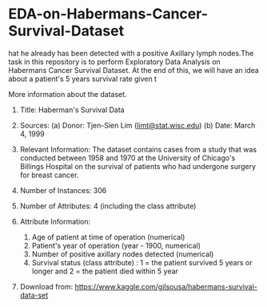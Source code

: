 # EDA-on-Habermans-Cancer-Survival-Dataset
hat he already has been detected with a positive Axillary lymph nodes.The task in this repository is to perform Exploratory Data Analysis on Habermans Cancer Survival Dataset. At the end of this, we will have an idea about a patient's 5 years survival rate given t

More information about the dataset.

1. Title: Haberman's Survival Data

2. Sources:
   (a) Donor:   Tjen-Sien Lim (limt@stat.wisc.edu)
   (b) Date:    March 4, 1999

3. Relevant Information:
   The dataset contains cases from a study that was conducted between
   1958 and 1970 at the University of Chicago's Billings Hospital on
   the survival of patients who had undergone surgery for breast
   cancer.

4. Number of Instances: 306

5. Number of Attributes: 4 (including the class attribute)

6. Attribute Information:
   1. Age of patient at time of operation (numerical)
   2. Patient's year of operation (year - 1900, numerical)
   3. Number of positive axillary nodes detected (numerical)
   4. Survival status (class attribute) :
         1 = the patient survived 5 years or longer and
         2 = the patient died within 5 year
         
7. Download from: https://www.kaggle.com/gilsousa/habermans-survival-data-set
